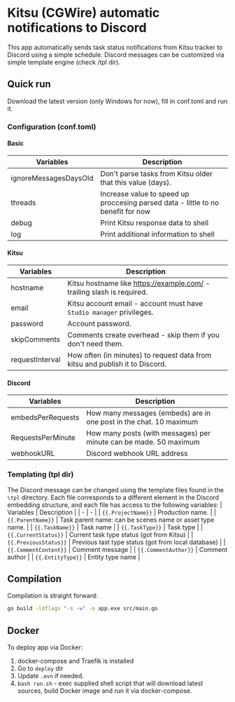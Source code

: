 # Kitsu (CGWire) automatic notifications to Discord
This app automatically sends task status notifications from Kitsu tracker to Discord using a simple schedule. Discord messages can be customized via simple template engine (check /tpl dir).

## Quick run
Download the latest version (only Windows for now), fill in conf.toml and run it.

### Configuration (conf.toml)
#### Basic
| Variables | Description |
| - | - |
| ignoreMessagesDaysOld | Don't parse tasks from Kitsu older that this value (days). |
| threads | Increase value to speed up proccesing parsed data - little to no benefit for now |
| debug | Print Kitsu response data to shell |
| log | Print additional information to shell |
#### Kitsu
| Variables | Description |
| - | - |
| hostname | Kitsu hostname like https://example.com/ - trailing slash is required. |
| email | Kitsu account email - account must have `Studio manager` privileges. |
| password | Account password. |
| skipComments | Comments create overhead - skip them if you don't need them. |
| requestInterval | How often (in minutes) to request data from kitsu and publish it to Discord. |
#### Discord
| Variables | Description |
| - | - |
| embedsPerRequests | How many messages (embeds) are in one post in the chat. 10 maximum |
| RequestsPerMinute | How many posts (with messages) per minute can be made. 50 maximum |
| webhookURL | Discord webhook URL address |

### Templating (tpl dir)
The Discord message can be changed using the template files found in the `\tpl` directory.
Each file corresponds to a different element in the Discord embedding structure, and each file has access to the following variables:
| Variables | Description |
| - | - |
| `{{.ProjectName}}` | Production name. |
| `{{.ParentName}}` | Task parent name: can be scenes name or asset type name. |
| `{{.TaskName}}` | Task name |
| `{{.TaskType}}` | Task type |
| `{{.CurrentStatus}}` | Current task type status (got from Kitsu) |
| `{{.PreviousStatus}}` | Previous tast type status (got from local database) |
| `{{.CommentContent}}` | Comment message |
| `{{.CommentAuthor}}` | Comment author |
| `{{.EntityType}}` | Entity type name |

## Compilation
Compilation is straight forward: 
```bash
go build -ldflags "-s -w" -o app.exe src/main.go
```
## Docker
To deploy app via Docker:
1. docker-compose and Traefik is installed
2. Go to `deploy` dir
3. Update `.evn` if needed.
4. `bash run.sh` - exec supplied shell script that will download latest sources, build Docker image and run it via docker-compose.
